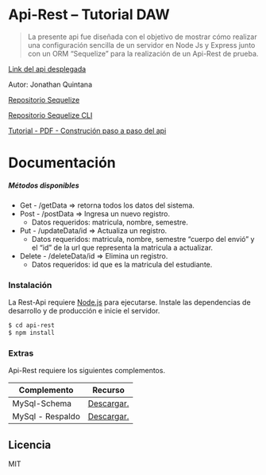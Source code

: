 # Api-Rest – Tutorial DAW 

> La presente api fue diseñada con el objetivo de mostrar cómo realizar una configuración sencilla de un servidor en Node Js y Express junto con un ORM “Sequelize” para la realización de un Api-Rest de prueba.

[Link del api desplegada](https://api-test-daw.herokuapp.com)

Autor: Jonathan Quintana

[Repositorio Sequelize](https://github.com/sequelize/sequelize)

[Repositorio Sequelize CLI](https://gist.github.com/vapurrmaid/a111bf3fc0224751cb2f76532aac2465)

[Tutorial - PDF - Construción paso a paso del api](https://drive.google.com/file/d/1tRdwe4MyKbKdK7PEgvDaIzt6msHExxyu/view?usp=sharing)


# Documentación 
#####   Métodos disponibles
- Get - /getData => retorna todos los datos del sistema.
- Post - /postData => Ingresa un nuevo registro.
  - Datos requeridos: matricula, nombre, semestre.
 - Put - /updateData/id => Actualiza un registro.
    - Datos requeridos: matricula, nombre, semestre “cuerpo del envió” y el “id” de la url que representa la matricula a actualizar.
- Delete - /deleteData/id => Elimina un registro.
   - Datos requeridos: id que es la matricula del estudiante.

### Instalación
La Rest-Api requiere [Node.js](https://nodejs.org/) para ejecutarse.
Instale las dependencias de desarrollo y de producción e inicie el servidor.

```sh
$ cd api-rest
$ npm install
```
### Extras
Api-Rest requiere los siguientes complementos.

| Complemento | Recurso |
| ------ | ------ |
| MySql-Schema | [Descargar.](https://drive.google.com/file/d/1vHSVdihuLvsXWXIjqmPfuFox6q1bAq2V/view?usp=sharing) |
| MySql - Respaldo | [Descargar.](https://drive.google.com/file/d/1kkqIHW5FbOIEVbhZTHwo086qjuMK8rv3/view?usp=sharing) |

Licencia
----
MIT
